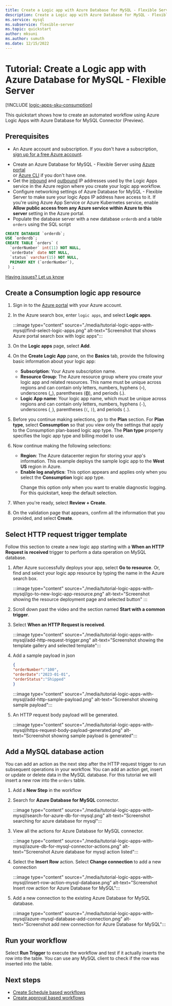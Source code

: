 ```yaml
---
title: Create a Logic app with Azure Database for MySQL - Flexible Server
description: Create a Logic app with Azure Database for MySQL - Flexible Server
ms.service: mysql
ms.subservice: flexible-server
ms.topic: quickstart
author: mksuni
ms.author: sumuth 
ms.date: 12/15/2022
---
```


# Tutorial: Create a Logic app with Azure Database for MySQL - Flexible Server

[!INCLUDE [logic-apps-sku-consumption](../../../includes/logic-apps-sku-consumption.md)]

This quickstart shows how to create an automated workflow using Azure Logic Apps with Azure Database for MySQL Connector (Preview). 

## Prerequisites

* An Azure account and subscription. If you don't have a subscription, [sign up for a free Azure account](https://azure.microsoft.com/free).

- Create an Azure Database for MySQL - Flexible Server using [Azure portal](./quickstart-create-server-portal.md) <br/> or [Azure CLI](./quickstart-create-server-cli.md) if you don't have one.
- Get the [inbound](../../logic-apps/logic-apps-limits-and-config.md#inbound) and [outbound](../../logic-apps/logic-apps-limits-and-config.md#outbound) IP addresses used by the Logic Apps service in the Azure region where you create your logic app workflow.
- Configure networking settings of Azure Database for MySQL - Flexible Server to make sure your logic Apps IP address have access to it. If you're using Azure App Service or Azure Kubernetes service, enable **Allow public access from any Azure service within Azure to this server** setting in the Azure portal.
-  Populate the database server with a new database `orderdb` and a table `orders` using the SQL script

```sql
CREATE DATABASE `orderdb`;
USE `orderdb`;
CREATE TABLE `orders` (
  `orderNumber` int(11) NOT NULL,
  `orderDate` date NOT NULL,
  `status` varchar(15) NOT NULL,
  PRIMARY KEY (`orderNumber`),
 ) ;
```

[Having issues? Let us know](https://github.com/MicrosoftDocs/azure-docs/issues)

 ## Create a Consumption logic app resource

1. Sign in to the [Azure portal](https://portal.azure.com) with your Azure account.

2. In the Azure search box, enter `logic apps`, and select **Logic apps**.

   :::image type="content" source="./media/tutorial-logic-apps-with-mysql/find-select-logic-apps.png" alt-text="Screenshot that shows Azure portal search box with logic apps":::

3. On the **Logic apps** page, select **Add**.

4. On the **Create Logic App** pane, on the **Basics** tab, provide the following basic information about your logic app:
    -  **Subscription**: Your Azure subscription name.
    -   **Resource Group**: The Azure resource group where you create your logic app and related resources. This name must be unique across regions and can contain only letters, numbers, hyphens (**-**), underscores (**_**), parentheses (**()**), and periods (**.**).
    -   **Logic App name**:  Your logic app name, which must be unique across regions and can contain only letters, numbers, hyphens (`-`), underscores (`_`), parentheses (`(`, `)`), and periods (`.`).

5. Before you continue making selections, go to the **Plan** section. For **Plan type**, select **Consumption** so that you view only the settings that apply to the Consumption plan-based logic app type. The **Plan type** property specifies the logic app type and billing model to use.

6. Now continue making the following selections:

   - **Region**: The Azure datacenter region for storing your app's information. This example deploys the sample logic app to the **West US** region in Azure.
   - **Enable log analytics**: This option appears and applies only when you select the **Consumption** logic app type. <p><p>Change this option only when you want to enable diagnostic logging. For this quickstart, keep the default selection. 
    
7. When you're ready, select **Review + Create**.

8. On the validation page that appears, confirm all the information that you provided, and select **Create**.
     
## Select HTTP request trigger template 
Follow this section to create a new logic app starting with a **When an HTTP Request is received** trigger to perform a data operation on MySQL database.

1. After Azure successfully deploys your app, select **Go to resource**. Or, find and select your logic app resource by typing the name in the Azure search box.
    
   :::image type="content" source="./media/tutorial-logic-apps-with-mysql/go-to-new-logic-app-resource.png" alt-text="Screenshot showing the resource deployment page and selected button" :::

2. Scroll down past the video and the section named **Start with a common trigger**.

3. Select **When an HTTP Request is received**. 
    
   :::image type="content" source="./media/tutorial-logic-apps-with-mysql/add-http-request-trigger.png" alt-text="Screenshot showing the template gallery and selected template":::

4. Add a sample payload in json 

     ```json
    {
    "orderNumber":"100",
    "orderDate":"2023-01-01",
    "orderStatus":"Shipped"
    }
    ```
    
   :::image type="content" source="./media/tutorial-logic-apps-with-mysql/add-http-sample-payload.png" alt-text="Screenshot showing sample payload":::
    
5. An HTTP request body payload will be generated. 
    
   :::image type="content" source="./media/tutorial-logic-apps-with-mysql/https-request-body-payload-generated.png" alt-text="Screenshot showing sample payload is generated":::
    
## Add a MySQL database action
You can add an action as the next step after the HTTP request trigger to run subsequent operations in your workflow. You can add an action get, insert or update or delete data in the MySQL database. For this tutorial we will insert a new row into the `orders` table.

1. Add a **New Step** in the workflow

2. Search for **Azure Database for MySQL** connector. 
    
   :::image type="content" source="./media/tutorial-logic-apps-with-mysql/search-for-azure-db-for-mysql.png" alt-text="Screenshot searching for azure database for mysql":::

3. View all the actions for Azure Database for MySQL connector. 
    
   :::image type="content" source="./media/tutorial-logic-apps-with-mysql/azure-db-for-mysql-connector-actions.png" alt-text="Screenshot Azure database for mysql action listed":::

4. Select the **Insert Row** action. Select **Change connection** to add a new connection 
   
   :::image type="content" source="./media/tutorial-logic-apps-with-mysql/insert-row-action-mysql-database.png" alt-text="Screenshot Insert row action for Azure Database for MySQL":::
    
5. Add a new connection to the existing Azure Database for MySQL database. 
     
   :::image type="content" source="./media/tutorial-logic-apps-with-mysql/azure-mysql-database-add-connection.png" alt-text="Screenshot add new connection for Azure Database for MySQL":::
   
## Run your workflow
Select **Run Trigger** to execute the workflow and test if it actually inserts the row into the table. You can use any MySQL client to check if the row was inserted into the table. 
    
## Next steps
- [Create Schedule based workflows](../../logic-apps/tutorial-build-schedule-recurring-logic-app-workflow.md)
- [Create approval based workflows](../../logic-apps/tutorial-process-mailing-list-subscriptions-workflow.md)
    
